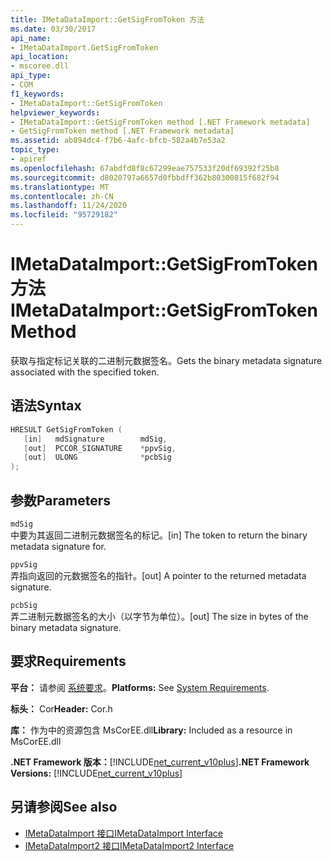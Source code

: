 ```yaml
---
title: IMetaDataImport::GetSigFromToken 方法
ms.date: 03/30/2017
api_name:
- IMetaDataImport.GetSigFromToken
api_location:
- mscoree.dll
api_type:
- COM
f1_keywords:
- IMetaDataImport::GetSigFromToken
helpviewer_keywords:
- IMetaDataImport::GetSigFromToken method [.NET Framework metadata]
- GetSigFromToken method [.NET Framework metadata]
ms.assetid: ab894dc4-f7b6-4afc-bfcb-582a4b7e53a2
topic_type:
- apiref
ms.openlocfilehash: 67abdfd8f8c67299eae757533f20df69392f25b8
ms.sourcegitcommit: d8020797a6657d0fbbdff362b80300815f682f94
ms.translationtype: MT
ms.contentlocale: zh-CN
ms.lasthandoff: 11/24/2020
ms.locfileid: "95729182"
---
```

# <a name="imetadataimportgetsigfromtoken-method"></a><span data-ttu-id="a3ff8-102">IMetaDataImport::GetSigFromToken 方法</span><span class="sxs-lookup"><span data-stu-id="a3ff8-102">IMetaDataImport::GetSigFromToken Method</span></span>

<span data-ttu-id="a3ff8-103">获取与指定标记关联的二进制元数据签名。</span><span class="sxs-lookup"><span data-stu-id="a3ff8-103">Gets the binary metadata signature associated with the specified token.</span></span>  
  
## <a name="syntax"></a><span data-ttu-id="a3ff8-104">语法</span><span class="sxs-lookup"><span data-stu-id="a3ff8-104">Syntax</span></span>  
  
```cpp  
HRESULT GetSigFromToken (
   [in]   mdSignature        mdSig,
   [out]  PCCOR_SIGNATURE    *ppvSig,
   [out]  ULONG              *pcbSig
);  
```  
  
## <a name="parameters"></a><span data-ttu-id="a3ff8-105">参数</span><span class="sxs-lookup"><span data-stu-id="a3ff8-105">Parameters</span></span>  

 `mdSig`  
 <span data-ttu-id="a3ff8-106">中要为其返回二进制元数据签名的标记。</span><span class="sxs-lookup"><span data-stu-id="a3ff8-106">[in] The token to return the binary metadata signature for.</span></span>  
  
 `ppvSig`  
 <span data-ttu-id="a3ff8-107">弄指向返回的元数据签名的指针。</span><span class="sxs-lookup"><span data-stu-id="a3ff8-107">[out] A pointer to the returned metadata signature.</span></span>  
  
 `pcbSig`  
 <span data-ttu-id="a3ff8-108">弄二进制元数据签名的大小（以字节为单位）。</span><span class="sxs-lookup"><span data-stu-id="a3ff8-108">[out] The size in bytes of the binary metadata signature.</span></span>  
  
## <a name="requirements"></a><span data-ttu-id="a3ff8-109">要求</span><span class="sxs-lookup"><span data-stu-id="a3ff8-109">Requirements</span></span>  

 <span data-ttu-id="a3ff8-110">**平台：** 请参阅 [系统要求](../../get-started/system-requirements.md)。</span><span class="sxs-lookup"><span data-stu-id="a3ff8-110">**Platforms:** See [System Requirements](../../get-started/system-requirements.md).</span></span>  
  
 <span data-ttu-id="a3ff8-111">**标头：** Cor</span><span class="sxs-lookup"><span data-stu-id="a3ff8-111">**Header:** Cor.h</span></span>  
  
 <span data-ttu-id="a3ff8-112">**库：** 作为中的资源包含 MsCorEE.dll</span><span class="sxs-lookup"><span data-stu-id="a3ff8-112">**Library:** Included as a resource in MsCorEE.dll</span></span>  
  
 <span data-ttu-id="a3ff8-113">**.NET Framework 版本：**[!INCLUDE[net_current_v10plus](../../../../includes/net-current-v10plus-md.md)]</span><span class="sxs-lookup"><span data-stu-id="a3ff8-113">**.NET Framework Versions:** [!INCLUDE[net_current_v10plus](../../../../includes/net-current-v10plus-md.md)]</span></span>  
  
## <a name="see-also"></a><span data-ttu-id="a3ff8-114">另请参阅</span><span class="sxs-lookup"><span data-stu-id="a3ff8-114">See also</span></span>

- [<span data-ttu-id="a3ff8-115">IMetaDataImport 接口</span><span class="sxs-lookup"><span data-stu-id="a3ff8-115">IMetaDataImport Interface</span></span>](imetadataimport-interface.md)
- [<span data-ttu-id="a3ff8-116">IMetaDataImport2 接口</span><span class="sxs-lookup"><span data-stu-id="a3ff8-116">IMetaDataImport2 Interface</span></span>](imetadataimport2-interface.md)
